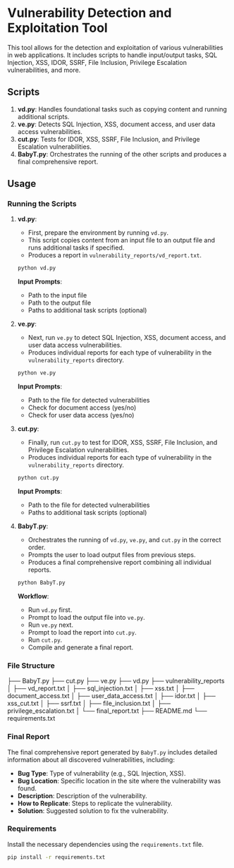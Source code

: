 # Vulnerability Detection and Exploitation Tool

This tool allows for the detection and exploitation of various vulnerabilities in web applications. It includes scripts to handle input/output tasks, SQL Injection, XSS, IDOR, SSRF, File Inclusion, Privilege Escalation vulnerabilities, and more.

## Scripts

1. **vd.py**: Handles foundational tasks such as copying content and running additional scripts.
2. **ve.py**: Detects SQL Injection, XSS, document access, and user data access vulnerabilities.
3. **cut.py**: Tests for IDOR, XSS, SSRF, File Inclusion, and Privilege Escalation vulnerabilities.
4. **BabyT.py**: Orchestrates the running of the other scripts and produces a final comprehensive report.

## Usage

### Running the Scripts

1. **vd.py**: 
    - First, prepare the environment by running `vd.py`.
    - This script copies content from an input file to an output file and runs additional tasks if specified.
    - Produces a report in `vulnerability_reports/vd_report.txt`.

    ```sh
    python vd.py
    ```

    **Input Prompts**:
    - Path to the input file
    - Path to the output file
    - Paths to additional task scripts (optional)

2. **ve.py**:
    - Next, run `ve.py` to detect SQL Injection, XSS, document access, and user data access vulnerabilities.
    - Produces individual reports for each type of vulnerability in the `vulnerability_reports` directory.

    ```sh
    python ve.py
    ```

    **Input Prompts**:
    - Path to the file for detected vulnerabilities
    - Check for document access (yes/no)
    - Check for user data access (yes/no)

3. **cut.py**:
    - Finally, run `cut.py` to test for IDOR, XSS, SSRF, File Inclusion, and Privilege Escalation vulnerabilities.
    - Produces individual reports for each type of vulnerability in the `vulnerability_reports` directory.

    ```sh
    python cut.py
    ```

    **Input Prompts**:
    - Path to the file for detected vulnerabilities
    - Paths to additional task scripts (optional)

4. **BabyT.py**:
    - Orchestrates the running of `vd.py`, `ve.py`, and `cut.py` in the correct order.
    - Prompts the user to load output files from previous steps.
    - Produces a final comprehensive report combining all individual reports.

    ```sh
    python BabyT.py
    ```

    **Workflow**:
    - Run `vd.py` first.
    - Prompt to load the output file into `ve.py`.
    - Run `ve.py` next.
    - Prompt to load the report into `cut.py`.
    - Run `cut.py`.
    - Compile and generate a final report.

### File Structure


├── BabyT.py
├── cut.py
├── ve.py
├── vd.py
├── vulnerability_reports
│   ├── vd_report.txt
│   ├── sql_injection.txt
│   ├── xss.txt
│   ├── document_access.txt
│   ├── user_data_access.txt
│   ├── idor.txt
│   ├── xss_cut.txt
│   ├── ssrf.txt
│   ├── file_inclusion.txt
│   ├── privilege_escalation.txt
│   └── final_report.txt
├── README.md
└── requirements.txt


### Final Report

The final comprehensive report generated by `BabyT.py` includes detailed information about all discovered vulnerabilities, including:

- **Bug Type**: Type of vulnerability (e.g., SQL Injection, XSS).
- **Bug Location**: Specific location in the site where the vulnerability was found.
- **Description**: Description of the vulnerability.
- **How to Replicate**: Steps to replicate the vulnerability.
- **Solution**: Suggested solution to fix the vulnerability.

### Requirements

Install the necessary dependencies using the `requirements.txt` file.

```sh
pip install -r requirements.txt
